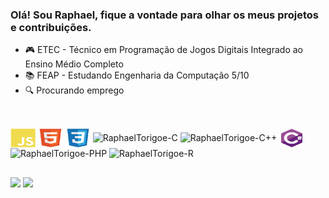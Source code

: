 ### Olá! Sou Raphael, fique a vontade para olhar os meus projetos e contribuições. 

- 🎮 ETEC - Técnico em Programação de Jogos Digitais Integrado ao Ensino Médio Completo 
- 📚 FEAP - Estudando Engenharia da Computação 5/10
- 🔍 Procurando emprego
  
##

<div style="display: inline_block"><br>
  <img align="center" alt="RaphaelTorigoe-Js" height="30" width="40" src="https://raw.githubusercontent.com/devicons/devicon/master/icons/javascript/javascript-plain.svg">
  <img align="center" alt="RaphaelTorigoe-HTML" height="30" width="40" src="https://raw.githubusercontent.com/devicons/devicon/master/icons/html5/html5-original.svg">
  <img align="center" alt="RaphaelTorigoe-CSS" height="30" width="40" src="https://raw.githubusercontent.com/devicons/devicon/master/icons/css3/css3-original.svg">
  <img align="center" alt="RaphaelTorigoe-C" height="30" width="40" src="https://cdn.jsdelivr.net/gh/devicons/devicon@latest/icons/c/c-original.svg" />
  <img align="center" alt="RaphaelTorigoe-C++" height="30" width="40"  src="https://cdn.jsdelivr.net/gh/devicons/devicon@latest/icons/cplusplus/cplusplus-original.svg" />
  <img align="center" alt="RaphaelTorigoe-Csharp" height="30" width="40" src="https://raw.githubusercontent.com/devicons/devicon/master/icons/csharp/csharp-original.svg">
  <img align="center" alt="RaphaelTorigoe-PHP" height="30" width="40" src="https://cdn.jsdelivr.net/gh/devicons/devicon@latest/icons/php/php-original.svg" />
  <img align="center" alt="RaphaelTorigoe-R" height="30" width="40" src="https://cdn.jsdelivr.net/gh/devicons/devicon@latest/icons/r/r-original.svg" />       
</div>

##

<div> 
  <a href="https://www.linkedin.com/in/raphaeltorigoe" target="_blank"> <img src="https://img.shields.io/badge/-LinkedIn-%230077B5?style=for-the-badge&logo=linkedin&logoColor=white" target="_blank"></a> 
  <a href = "mailto:raphaelkaykyhatatorigoe@gmail.com"> <img src="https://img.shields.io/badge/Gmail-D14836?style=for-the-badge&logo=gmail&logoColor=white"></a>
</div>
